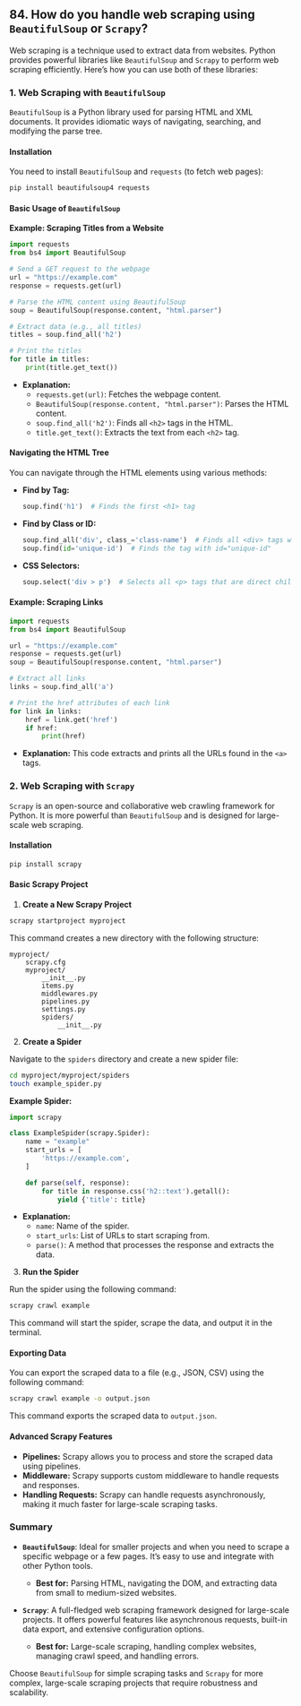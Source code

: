 ## 84. How do you handle web scraping using `BeautifulSoup` or `Scrapy`?


Web scraping is a technique used to extract data from websites. Python provides powerful libraries like `BeautifulSoup` and `Scrapy` to perform web scraping efficiently. Here’s how you can use both of these libraries:

### 1. **Web Scraping with `BeautifulSoup`**

`BeautifulSoup` is a Python library used for parsing HTML and XML documents. It provides idiomatic ways of navigating, searching, and modifying the parse tree.

#### **Installation**
You need to install `BeautifulSoup` and `requests` (to fetch web pages):

```bash
pip install beautifulsoup4 requests
```

#### **Basic Usage of `BeautifulSoup`**

**Example: Scraping Titles from a Website**

```python
import requests
from bs4 import BeautifulSoup

# Send a GET request to the webpage
url = "https://example.com"
response = requests.get(url)

# Parse the HTML content using BeautifulSoup
soup = BeautifulSoup(response.content, "html.parser")

# Extract data (e.g., all titles)
titles = soup.find_all('h2')

# Print the titles
for title in titles:
    print(title.get_text())
```

- **Explanation:**
  - `requests.get(url)`: Fetches the webpage content.
  - `BeautifulSoup(response.content, "html.parser")`: Parses the HTML content.
  - `soup.find_all('h2')`: Finds all `<h2>` tags in the HTML.
  - `title.get_text()`: Extracts the text from each `<h2>` tag.

#### **Navigating the HTML Tree**

You can navigate through the HTML elements using various methods:

- **Find by Tag:**
  ```python
  soup.find('h1')  # Finds the first <h1> tag
  ```

- **Find by Class or ID:**
  ```python
  soup.find_all('div', class_='class-name')  # Finds all <div> tags with class "class-name"
  soup.find(id='unique-id')  # Finds the tag with id="unique-id"
  ```

- **CSS Selectors:**
  ```python
  soup.select('div > p')  # Selects all <p> tags that are direct children of <div>
  ```

#### **Example: Scraping Links**

```python
import requests
from bs4 import BeautifulSoup

url = "https://example.com"
response = requests.get(url)
soup = BeautifulSoup(response.content, "html.parser")

# Extract all links
links = soup.find_all('a')

# Print the href attributes of each link
for link in links:
    href = link.get('href')
    if href:
        print(href)
```

- **Explanation:** This code extracts and prints all the URLs found in the `<a>` tags.

### 2. **Web Scraping with `Scrapy`**

`Scrapy` is an open-source and collaborative web crawling framework for Python. It is more powerful than `BeautifulSoup` and is designed for large-scale web scraping.

#### **Installation**

```bash
pip install scrapy
```

#### **Basic Scrapy Project**

1. **Create a New Scrapy Project**

```bash
scrapy startproject myproject
```

This command creates a new directory with the following structure:
```
myproject/
    scrapy.cfg
    myproject/
        __init__.py
        items.py
        middlewares.py
        pipelines.py
        settings.py
        spiders/
            __init__.py
```

2. **Create a Spider**

Navigate to the `spiders` directory and create a new spider file:

```bash
cd myproject/myproject/spiders
touch example_spider.py
```

**Example Spider:**

```python
import scrapy

class ExampleSpider(scrapy.Spider):
    name = "example"
    start_urls = [
        'https://example.com',
    ]

    def parse(self, response):
        for title in response.css('h2::text').getall():
            yield {'title': title}
```

- **Explanation:**
  - `name`: Name of the spider.
  - `start_urls`: List of URLs to start scraping from.
  - `parse()`: A method that processes the response and extracts the data.

3. **Run the Spider**

Run the spider using the following command:

```bash
scrapy crawl example
```

This command will start the spider, scrape the data, and output it in the terminal.

#### **Exporting Data**

You can export the scraped data to a file (e.g., JSON, CSV) using the following command:

```bash
scrapy crawl example -o output.json
```

This command exports the scraped data to `output.json`.

#### **Advanced Scrapy Features**

- **Pipelines:** Scrapy allows you to process and store the scraped data using pipelines.
- **Middleware:** Scrapy supports custom middleware to handle requests and responses.
- **Handling Requests:** Scrapy can handle requests asynchronously, making it much faster for large-scale scraping tasks.

### Summary

- **`BeautifulSoup`**: Ideal for smaller projects and when you need to scrape a specific webpage or a few pages. It’s easy to use and integrate with other Python tools.
  - **Best for:** Parsing HTML, navigating the DOM, and extracting data from small to medium-sized websites.

- **`Scrapy`**: A full-fledged web scraping framework designed for large-scale projects. It offers powerful features like asynchronous requests, built-in data export, and extensive configuration options.
  - **Best for:** Large-scale scraping, handling complex websites, managing crawl speed, and handling errors.

Choose `BeautifulSoup` for simple scraping tasks and `Scrapy` for more complex, large-scale scraping projects that require robustness and scalability.